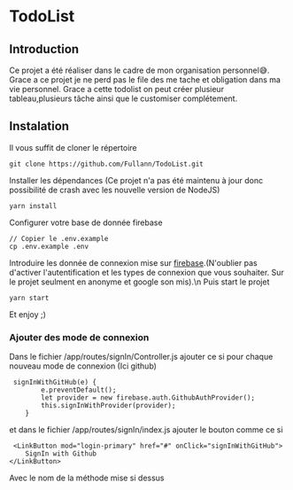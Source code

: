# TodoList

## Introduction
Ce projet a été réaliser dans le cadre de mon organisation personnel😅. Grace a ce projet je ne perd pas le file des me tache et obligation dans ma vie personnel. Grace a cette todolist on peut créer plusieur tableau,plusieurs tâche ainsi que le customiser complétement.

## Instalation
Il vous suffit de cloner le répertoire
```
git clone https://github.com/Fullann/TodoList.git
 ```
Installer les dépendances (Ce projet n'a pas été maintenu à jour donc possibilité de crash avec les nouvelle version de NodeJS) 
```
yarn install 
```
Configurer votre base de donnée firebase
```
// Copier le .env.example
cp .env.example .env
```
Introduire les donnée de connexion mise sur [firebase](https://firebase.google.com/).(N'oublier pas d'activer l'autentification et les types de connexion que vous souhaiter. Sur le projet seulment en anonyme et google son mis).\n
Puis start le projet
```
yarn start
```
Et enjoy ;)

### Ajouter des mode de connexion
Dans le fichier /app/routes/signIn/Controller.js ajouter ce si pour chaque nouveau mode de connexion (Ici github)
```
 signInWithGitHub(e) {
        e.preventDefault();
        let provider = new firebase.auth.GithubAuthProvider();
        this.signInWithProvider(provider);
    }
```
et dans le fichier /app/routes/signIn/index.js ajouter le bouton comme ce si
```
 <LinkButton mod="login-primary" href="#" onClick="signInWithGitHub">
    SignIn with Github
</LinkButton>
```
Avec le nom de la méthode mise si dessus
